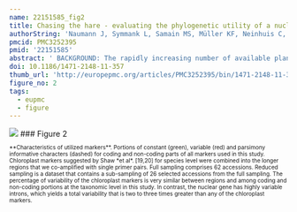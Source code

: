 ```yaml
---
name: 22151585_fig2
title: Chasing the hare - evaluating the phylogenetic utility of a nuclear single copy gene region at and below species level within the species rich group Peperomia (Piperaceae).
authorString: 'Naumann J, Symmank L, Samain MS, Müller KF, Neinhuis C, dePamphilis CW, Wanke S.'
pmcid: PMC3252395
pmid: '22151585'
abstract: ' BACKGROUND: The rapidly increasing number of available plant genomes opens up almost unlimited prospects for biology in general and molecular phylogenetics in particular. A recent study took advantage of this data and identified a set of nuclear genes that occur in single copy in multiple sequenced angiosperms. The present study is the first to apply genomic sequence of one of these low copy genes, agt1, as a phylogenetic marker for species-level phylogenetics. Its utility is compared to the performance of several coding and non-coding chloroplast loci that have been suggested as most applicable for this taxonomic level. As a model group, we chose Tildenia, a subgenus of Peperomia (Piperaceae), one of the largest plant genera. Relationships are particularly difficult to resolve within these species rich groups due to low levels of polymorphisms and fast or recent radiation. Therefore, Tildenia is a perfect test case for applying new phylogenetic tools. RESULTS: We show that the nuclear marker agt1, and in particular the agt1 introns, provide a significantly increased phylogenetic signal compared to chloroplast markers commonly used for low level phylogenetics. 25% of aligned characters from agt1 intron sequence are parsimony informative. In comparison, the introns and spacer of several common chloroplast markers (trnK intron, trnK-psbA spacer, ndhF-rpl32 spacer, rpl32-trnL spacer, psbA-trnH spacer) provide less than 10% parsimony informative characters. The agt1 dataset provides a deeper resolution than the chloroplast markers in Tildenia. CONCLUSIONS: Single (or very low) copy nuclear genes are of immense value in plant phylogenetics. Compared to other nuclear genes that are members of gene families of all sizes, lab effort, such as cloning, can be kept to a minimum. They also provide regions with different phylogenetic content deriving from coding and non-coding parts of different length. Thus, they can be applied to a wide range of taxonomic levels from family down to population level. As more plant genomes are sequenced, we will obtain increasingly precise information about which genes return to single copy most rapidly following gene duplication and may be most useful across a wide range of plant groups.'
doi: 10.1186/1471-2148-11-357
thumb_url: 'http://europepmc.org/articles/PMC3252395/bin/1471-2148-11-357-2.gif'
figure_no: 2
tags:
  - eupmc
  - figure
---
```

<img src='http://europepmc.org/articles/PMC3252395/bin/1471-2148-11-357-2.jpg' style='max-height: 300px'>
### Figure 2
<p style='font-size: 10px;'>**Characteristics of utilized markers**. Portions of constant (green), variable (red) and parsimony informative characters (dashed) for coding and non-coding parts of all markers used in this study. Chloroplast markers suggested by Shaw *et al*. [<xref ref-type="bibr" rid="B19">19</xref>,<xref ref-type="bibr" rid="B20">20</xref>] for species level were combined into the longer regions that we co-amplified with single primer pairs. Full sampling comprises 62 accessions. Reduced sampling is a dataset that contains a sub-sampling of 26 selected accessions from the full sampling. The percentage of variability of the chloroplast markers is very similar between regions and among coding and non-coding portions at the taxonomic level in this study. In contrast, the nuclear gene has highly variable introns, which yields a total variability that is two to three times greater than any of the chloroplast markers.</p>